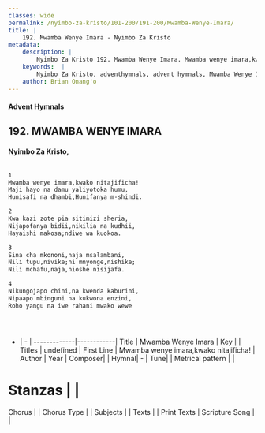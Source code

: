 ```yaml
---
classes: wide
permalink: /nyimbo-za-kristo/101-200/191-200/Mwamba-Wenye-Imara/
title: |
    192. Mwamba Wenye Imara - Nyimbo Za Kristo
metadata:
    description: |
        Nyimbo Za Kristo 192. Mwamba Wenye Imara. Mwamba wenye imara,kwako nitajificha! Maji hayo na damu yaliyotoka humu, Hunisafi na dhambi,Hunifanya m-shindi.  
    keywords:  |
        Nyimbo Za Kristo, adventhymnals, advent hymnals, Mwamba Wenye Imara, Mwamba wenye imara,kwako nitajificha!. 
    author: Brian Onang'o
---
```


#### Advent Hymnals
## 192. MWAMBA WENYE IMARA
####  Nyimbo Za Kristo,

```txt

1
Mwamba wenye imara,kwako nitajificha!
Maji hayo na damu yaliyotoka humu,
Hunisafi na dhambi,Hunifanya m-shindi.

2
Kwa kazi zote pia sitimizi sheria,
Nijapofanya bidii,nikilia na kudhii,
Hayaishi makosa;ndiwe wa kuokoa.

3
Sina cha mkononi,naja msalambani,
Nili tupu,nivike;ni mnyonge,nishike;
Nili mchafu,naja,nioshe nisijafa.

4
Nikungojapo chini,na kwenda kaburini,
Nipaapo mbinguni na kukwona enzini,
Roho yangu na iwe rahani mwako wewe





```

- |   -  |
-------------|------------|
Title | Mwamba Wenye Imara |
Key |  |
Titles | undefined |
First Line | Mwamba wenye imara,kwako nitajificha! |
Author | 
Year | 
Composer| |
Hymnal|  - |
Tune|  |
Metrical pattern | |
# Stanzas |  |
Chorus |  |
Chorus Type |  |
Subjects | |
Texts |  |
Print Texts | 
Scripture Song |  |
    
